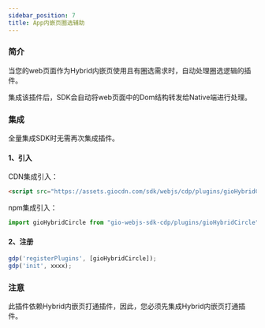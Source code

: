 ```yaml
---
sidebar_position: 7
title: App内嵌页圈选辅助
---
```


### 简介

当您的web页面作为Hybrid内嵌页使用且有圈选需求时，自动处理圈选逻辑的插件。

集成该插件后，SDK会自动将web页面中的Dom结构转发给Native端进行处理。

### 集成

全量集成SDK时无需再次集成插件。

#### 1、引入

CDN集成引入：

```html
<script src="https://assets.giocdn.com/sdk/webjs/cdp/plugins/gioHybridCircle.js"></script>
```

npm集成引入：

```js
import gioHybridCircle from "gio-webjs-sdk-cdp/plugins/gioHybridCircle"
```

#### 2、注册

```js
gdp('registerPlugins', [gioHybridCircle]);
gdp('init', xxxx);
```

### 注意

此插件依赖Hybrid内嵌页打通插件，因此，您必须先集成Hybrid内嵌页打通插件。
